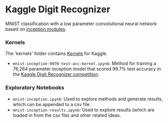 # Kaggle Digit Recognizer

MNIST classification with a low parameter convolutional neural network based on [inception modules](https://arxiv.org/abs/1602.07261).

### Kernels
The 'kernels' folder contains [Kernels](https://www.kaggle.com/docs/kernels) for Kaggle.
- `mnist-inception-9970-test-acc-kernel.ipynb`: Method for training a 76,264 parameter inception model that scored 99.7% test accuracy in the [Kaggle Digit Recognizer competition](https://www.kaggle.com/c/digit-recognizer).

### Exploratory Notebooks
- `mnist-inception.ipynb`: Used to explore methods and generate results, which can be appended to a csv file.
- `mnist-inception-results.ipynb`: Used to explore results (which are loaded in from the csv file) and other related ideas.


